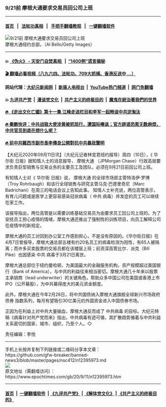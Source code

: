 ### 9/21前 摩根大通要求交易员回公司上班
------------------------

#### [首页](https://github.com/gfw-breaker/banned-news3/blob/master/README.md) &nbsp;&nbsp;|&nbsp;&nbsp; [法轮功真相](https://github.com/begood0513/basic/blob/master/README.md)  &nbsp;&nbsp;|&nbsp;&nbsp; [手把手翻墙教程](https://github.com/gfw-breaker/guides/wiki)  &nbsp;&nbsp;|&nbsp;&nbsp; [一键翻墙软件](https://github.com/gfw-breaker/nogfw/blob/master/README.md)  



<div><img alt="9/21前 摩根大通要求交易员回公司上班" class="attachment-djy_600_400 size-djy_600_400 wp-post-image" src="https://i.epochtimes.com/assets/uploads/2020/09/fc564e75bc95f9e13fe9909dda110d95.jpg"/>
<div class="caption">
 摩根大通纽约总部。（Al Bello/Getty Images）
</div></div><hr/>

#### 💥 [《伪火》 - 天安门自焚真相 ](http://141.164.51.119:10000/videos/blog/weihuo.html)&nbsp; |&nbsp; [“1400例”谎言揭秘  ](http://141.164.51.119:10000/videos/blog/jiexi1400.html)

#### [ 🎬  翻墙必看视频（八九六四、法轮功、709大抓捕、香港反送中 ...）](https://github.com/gfw-breaker/links/blob/master/banned.md)

#### 网站代理：[大纪元新闻网](http://167.172.10.89:10080/gb/) &nbsp;|&nbsp; [新唐人电视台](http://167.172.10.89:8808/gb/)  &nbsp;|&nbsp; [YouTube热门频道](http://158.247.203.241/youtube.html) &nbsp;|&nbsp; [网门免翻墙](http://158.247.203.241:11000/show.aspx?name=ogHome)

#### 💥 [九评共产党](http://141.164.51.119:10000/videos/res/jiuping/)&nbsp; |&nbsp; [漫谈党文化](http://141.164.51.119:10000/videos/res/mtdwh/)&nbsp; |&nbsp; [共产主义的终极目的](http://141.164.51.119:10000/videos/res/zjmd/)&nbsp; |&nbsp; [魔鬼在統治著我們的世界](http://141.164.51.119:10000/videos/res/TheSpecter/)  

#### [ 🔥  《走出文化亡國》第十一集 江峰走进栏目和李军一起畅谈中共逆淘汰](http://141.164.51.119:10000/videos/news/../res/zcwhwg/index.html)

#### [ 🔥  秦鹏快评：中共战狼大使涉黄被抓现行，遭国际嘲讽；官方辟谣恐惹无数麻烦，中共官员到底在想什么呢？](http://141.164.51.119:10000/videos/news/qp03.html)

#### [ 🔥  前中共雞西市副市長李傳良公開對抗中共暴政聲明](http://141.164.51.119:10000/videos/news/../tui/index.html)

<div><p>
 【大纪元2020年09月11日讯】（大纪元记者林宜君纽约报导）周四（10日），《
 <ok href="https://www.epochtimes.com/gb/tag/%E5%8D%8E%E5%B0%94%E8%A1%97.html">
  华尔街
 </ok>
 日报》据知情人士的消息报导，
 <ok href="https://www.epochtimes.com/gb/tag/%E6%91%A9%E6%A0%B9%E5%A4%A7%E9%80%9A.html">
  摩根大通
 </ok>
 （JPMorgan Chase）行政高层要求负责巨型销售与交易业务的主要员工及团队，必须在9月21日前回公司上班。
</p>
<p>
 有知情人士对《
 <ok href="https://www.epochtimes.com/gb/tag/%E5%8D%8E%E5%B0%94%E8%A1%97.html">
  华尔街
 </ok>
 日报》说，
 <ok href="https://www.epochtimes.com/gb/tag/%E6%91%A9%E6%A0%B9%E5%A4%A7%E9%80%9A.html">
  摩根大通
 </ok>
 的全球市场部主管特洛伊‧罗博（Troy Rohrbaugh）和该行全球销售与研究主管马克‧巴德里奇尼（Marc Badrichani）在周三的电话会议上告知此事。 知情人士补充说，两位高管表示，有育儿问题或是医学上更容易感染冠状病毒（
 <ok href="https://www.epochtimes.com/gb/tag/%E4%B8%AD%E5%85%B1.html">
  中共
 </ok>
 病毒）并发症的员工可以继续在家工作。
</p>
<p>
 该报导指出，两位高管是以需要训练基础交易员为由要求员工回公司上班的。为了安抚员工担心疫情的情绪，摩根大通还推出了强制性的训练项目，向员工解释公司在疫情中的新规定。
</p>
<p>
 摩根大通的员工对回到办公室工作感到担心，不是没有原因的。《华尔街日报》在4月7日曾报导，摩根大通总部五楼有约20名员工的病毒检测为阳性，有65人被隔离；而许多买卖股票的交易员都在该楼层上班；前资深高管比尔．派克（Bill Pike）也因感染
 <ok href="https://www.epochtimes.com/gb/tag/%E4%B8%AD%E5%85%B1.html">
  中共
 </ok>
 病毒于3月21日离世。
</p>
<p>
 摩根大通总部位于纽约曼哈顿，为美国最大的金融服务机构，资产规模超过美国银行（Bank of America），与中共的利益往来相当密切。摩根大通几十年来以股票主承销商（lead underwriter）的关键角色，帮助众多中国公司在美国或香港上市IPO（公开募股），为中共募得庞大的美元资金额度。
</p>
<p>
 此外，摩根大通在今年2月28日，将中共国债纳入摩根大通旗舰全球新兴市场政府
 <ok href="https://www.epochtimes.com/gb/tag/%E5%80%BA%E5%88%B8.html">
  债券
 </ok>
 指数系列，每月有望吸引30亿美元的外国资金进入中国债券市场。
</p>
<p>
 正因为在利益上对中共大量输血，摩根大通反而成了
 <ok href="https://www.epochtimes.com/gb/tag/%E4%B8%AD%E5%85%B1%E7%97%85%E6%AF%92.html">
  中共病毒
 </ok>
 的目标。大纪元特稿《病毒针对共产党而来》指出，中共病毒有迹可循，其扩散趋势循着与中共利益关系密切的国家、城市、组织，乃至个人。◇
</p>
<p>
 责任编辑：李悦
</p>
</div>
<hr/>
手机上长按并复制下列链接或二维码分享本文章：<br/>
https://github.com/gfw-breaker/banned-news3/blob/master/pages/nsc412/n12395973.md <br/>
<a href='https://github.com/gfw-breaker/banned-news3/blob/master/pages/nsc412/n12395973.md'><img src='https://github.com/gfw-breaker/banned-news3/blob/master/pages/nsc412/n12395973.md.png'/></a> <br/>
原文地址（需翻墙访问）：https://www.epochtimes.com/gb/20/9/11/n12395973.htm


------------------------
#### [首页](https://github.com/gfw-breaker/banned-news3/blob/master/README.md) &nbsp;|&nbsp; [一键翻墙软件](https://github.com/gfw-breaker/nogfw/blob/master/README.md) &nbsp;| [《九评共产党》](https://github.com/gfw-breaker/9ping.md/blob/master/README.md#九评之一评共产党是什么) | [《解体党文化》](https://github.com/gfw-breaker/jtdwh.md/blob/master/README.md) | [《共产主义的终极目的》](https://github.com/gfw-breaker/gczydzjmd.md/blob/master/README.md)


<img src='http://gfw-breaker.win/banned-news3/pages/nsc412/n12395973.md' width='0px' height='0px'/>